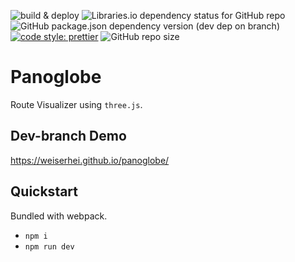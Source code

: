 ![build & deploy](https://github.com/weiserhei/panoglobe/workflows/build%20&%20deploy/badge.svg)
![Libraries.io dependency status for GitHub repo](https://img.shields.io/librariesio/github/weiserhei/panoglobe?style=flat-square)
![GitHub package.json dependency version (dev dep on branch)](https://img.shields.io/github/package-json/dependency-version/weiserhei/panoglobe/three?style=flat-square)
[![code style: prettier](https://img.shields.io/badge/code_style-prettier-ff69b4.svg?style=flat-square)](https://github.com/prettier/prettier)
![GitHub repo size](https://img.shields.io/github/repo-size/weiserhei/panoglobe?style=social)

# Panoglobe
Route Visualizer using `three.js`.

## Dev-branch Demo
https://weiserhei.github.io/panoglobe/

## Quickstart
Bundled with webpack.

- `npm i`
- `npm run dev`
